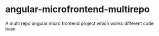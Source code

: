 # angular-microfrontend-multirepo
A multi repo angular  micro frontend project which works different code base
